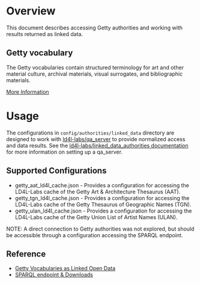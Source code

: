 # Overview

This document describes accessing Getty authorities and working with results returned as linked data. 

## Getty vocabulary

The Getty vocabularies contain structured terminology for art and other material culture, archival materials, visual surrogates, and bibliographic materials.

[More Information](http://www.getty.edu/research/tools/vocabularies/index.html)


# Usage

The configurations in `config/authorities/linked_data` directory are designed to work with [ld4l-labs/qa_server](https://github.com/ld4l-labs/qa_server) to provide normalized access and data results.  See the [ld4l-labs/linked_data_authorities documentation](https://github.com/ld4l-labs/linked_data_authorities/blob/master/README.md) for more information on setting up a qa_server.

## Supported Configurations

* getty_aat_ld4l_cache.json - Provides a configuration for accessing the LD4L-Labs cache of the Getty Art & Architecture Thesaurus (AAT).
* getty_tgn_ld4l_cache.json - Provides a configuration for accessing the LD4L-Labs cache of the Getty Thesaurus of Geographic Names (TGN).
* getty_ulan_ld4l_cache.json - Provides a configuration for accessing the LD4L-Labs cache of the Getty Union List of Artist Names (ULAN).

NOTE: A direct connection to Getty authorities was not explored, but should be accessible through a configuration accessing the SPARQL endpoint.

## Reference

* [Getty Vocabularies as Linked Open Data](http://www.getty.edu/research/tools/vocabularies/lod/)
* [SPARQL endpoint & Downloads](http://vocab.getty.edu/)


